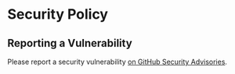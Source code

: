 # Security Policy

## Reporting a Vulnerability

Please report a security vulnerability [on GitHub Security Advisories](https://github.com/xdev-software/music-maven-plugin/security/advisories/new).
